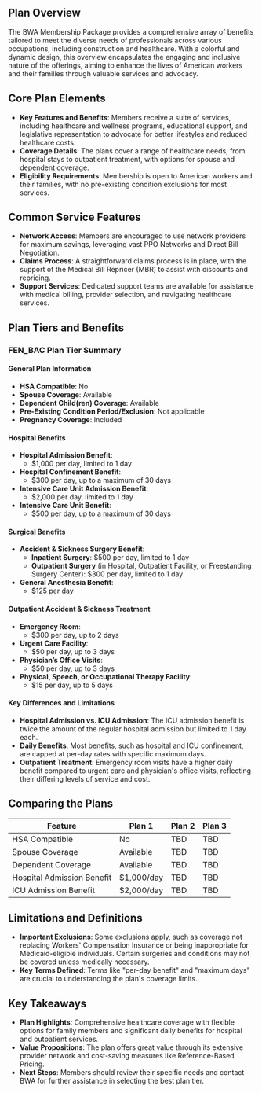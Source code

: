 ## Plan Overview

The BWA Membership Package provides a comprehensive array of benefits tailored to meet the diverse needs of professionals across various occupations, including construction and healthcare. With a colorful and dynamic design, this overview encapsulates the engaging and inclusive nature of the offerings, aiming to enhance the lives of American workers and their families through valuable services and advocacy.

## Core Plan Elements

- **Key Features and Benefits**: Members receive a suite of services, including healthcare and wellness programs, educational support, and legislative representation to advocate for better lifestyles and reduced healthcare costs.
- **Coverage Details**: The plans cover a range of healthcare needs, from hospital stays to outpatient treatment, with options for spouse and dependent coverage.
- **Eligibility Requirements**: Membership is open to American workers and their families, with no pre-existing condition exclusions for most services.

## Common Service Features

- **Network Access**: Members are encouraged to use network providers for maximum savings, leveraging vast PPO Networks and Direct Bill Negotiation.
- **Claims Process**: A straightforward claims process is in place, with the support of the Medical Bill Repricer (MBR) to assist with discounts and repricing.
- **Support Services**: Dedicated support teams are available for assistance with medical billing, provider selection, and navigating healthcare services.

## Plan Tiers and Benefits

### FEN_BAC Plan Tier Summary

#### General Plan Information
- **HSA Compatible**: No
- **Spouse Coverage**: Available
- **Dependent Child(ren) Coverage**: Available
- **Pre-Existing Condition Period/Exclusion**: Not applicable
- **Pregnancy Coverage**: Included

#### Hospital Benefits
- **Hospital Admission Benefit**: 
  - $1,000 per day, limited to 1 day
- **Hospital Confinement Benefit**: 
  - $300 per day, up to a maximum of 30 days
- **Intensive Care Unit Admission Benefit**: 
  - $2,000 per day, limited to 1 day
- **Intensive Care Unit Benefit**: 
  - $500 per day, up to a maximum of 30 days

#### Surgical Benefits
- **Accident & Sickness Surgery Benefit**:
  - **Inpatient Surgery**: $500 per day, limited to 1 day
  - **Outpatient Surgery** (in Hospital, Outpatient Facility, or Freestanding Surgery Center): $300 per day, limited to 1 day
- **General Anesthesia Benefit**: 
  - $125 per day

#### Outpatient Accident & Sickness Treatment
- **Emergency Room**: 
  - $300 per day, up to 2 days
- **Urgent Care Facility**: 
  - $50 per day, up to 3 days
- **Physician’s Office Visits**: 
  - $50 per day, up to 3 days
- **Physical, Speech, or Occupational Therapy Facility**: 
  - $15 per day, up to 5 days

#### Key Differences and Limitations
- **Hospital Admission vs. ICU Admission**: The ICU admission benefit is twice the amount of the regular hospital admission but limited to 1 day each.
- **Daily Benefits**: Most benefits, such as hospital and ICU confinement, are capped at per-day rates with specific maximum days.
- **Outpatient Treatment**: Emergency room visits have a higher daily benefit compared to urgent care and physician's office visits, reflecting their differing levels of service and cost.

## Comparing the Plans

| **Feature** | **Plan 1** | **Plan 2** | **Plan 3** |
|-------------|------------|------------|------------|
| HSA Compatible | No | TBD | TBD |
| Spouse Coverage | Available | TBD | TBD |
| Dependent Coverage | Available | TBD | TBD |
| Hospital Admission Benefit | $1,000/day | TBD | TBD |
| ICU Admission Benefit | $2,000/day | TBD | TBD |

## Limitations and Definitions

- **Important Exclusions**: Some exclusions apply, such as coverage not replacing Workers' Compensation Insurance or being inappropriate for Medicaid-eligible individuals. Certain surgeries and conditions may not be covered unless medically necessary.
- **Key Terms Defined**: Terms like "per-day benefit" and "maximum days" are crucial to understanding the plan's coverage limits.

## Key Takeaways

- **Plan Highlights**: Comprehensive healthcare coverage with flexible options for family members and significant daily benefits for hospital and outpatient services.
- **Value Propositions**: The plan offers great value through its extensive provider network and cost-saving measures like Reference-Based Pricing.
- **Next Steps**: Members should review their specific needs and contact BWA for further assistance in selecting the best plan tier.